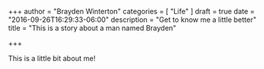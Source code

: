 +++
author = "Brayden Winterton"
categories = [ "Life" ]
draft = true
date = "2016-09-26T16:29:33-06:00"
description = "Get to know me a little better"
title = "This is a story about a man named Brayden"

+++

This is a little bit about me!

